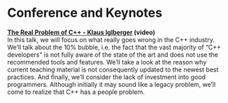 # Conference and Keynotes

**[The Real Problem of C++ - Klaus Iglberger](https://youtu.be/vN0U4P4qmRY) (video)**  
In this talk, we will focus on what really goes wrong in the C++ industry. We’ll talk about the 10% bubble, i.e. the fact that the vast majority of “C++ developers” is not fully aware of the state of the art and does not use the  recommended tools and features. We’ll take a look at the reason why current teaching material is not consequently updated to the newest best practices. And finally, we’ll consider the lack of investment into good  programmers. Although initially it may sound like a legacy problem, we’ll come to realize that C++ has a people problem.